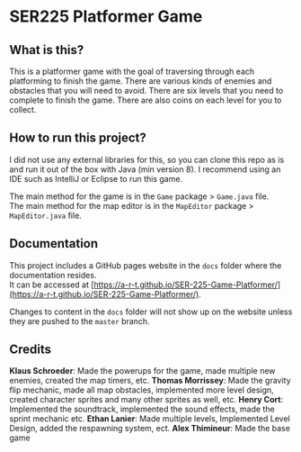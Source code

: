# SER225 Platformer Game

## What is this?
This is a platformer game with the goal of traversing through each platforming to finish the game. There are various kinds of enemies and obstacles that you will need to avoid. There are six levels that you need to complete to finish the game. There are also coins on each level for you to collect.  

 

## How to run this project?
I did not use any external libraries for this, so you can clone this repo as is and run it out of the box with Java (min version 8).
I recommend using an IDE such as IntelliJ or Eclipse to run this game.

The main method for the game is in the `Game` package > `Game.java` file.<br>
The main method for the map editor is in the `MapEditor` package > `MapEditor.java` file.

## Documentation
This project includes a GitHub pages website in the `docs` folder where the documentation resides.<br>
It can be accessed at [https://a-r-t.github.io/SER-225-Game-Platformer/](https://a-r-t.github.io/SER-225-Game-Platformer/).

Changes to content in the `docs` folder will not show up on the website unless they are pushed to the `master` branch.

## Credits
**Klaus Schroeder**: Made the powerups for the game, made multiple new enemies, created the map timers, etc.
**Thomas Morrissey**: Made the gravity flip mechanic, made all map obstacles, implemented more level design, created character sprites and many other sprites as well, etc. 
**Henry Cort**: Implemented the soundtrack, implemented the sound effects, made the sprint mechanic etc.
**Ethan Lanier**: Made multiple levels, Implemented Level Design, added the respawning system, ect.
**Alex Thimineur**: Made the base game
